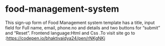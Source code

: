 # food-management-system
This  sign-up form of Food Management system template has a title, input field for Full name, email, phone.no and details and two buttons for “submit” and “Reset”.    Frontend language:Html and Css .To visit site go to :https://codepen.io/bhaktivaidya24/pen/rNKgNKj
